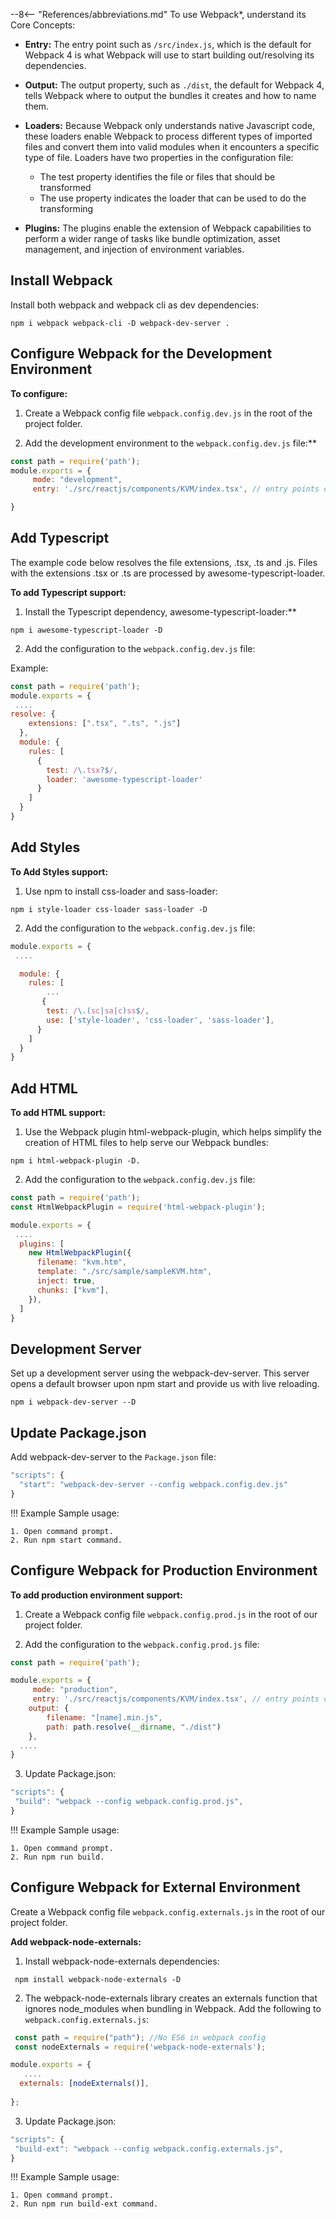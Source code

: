 --8<-- "References/abbreviations.md"
To use Webpack*, understand its Core Concepts:

- **Entry:** The entry point such as `/src/index.js`, which is the default for Webpack 4 is what Webpack will use to start building out/resolving its dependencies.

- **Output:** The output property, such as `./dist`, the default for Webpack 4, tells Webpack where to output the bundles it creates and how to name them.

- **Loaders:** Because Webpack only understands native Javascript code, these loaders enable Webpack to process different types of imported files and convert them into valid modules when it encounters a specific type of file. Loaders have two properties in the configuration file:
    - The test property identifies the file or files that should be transformed
    - The use property indicates the loader that can be used to do the transforming
- **Plugins:** The plugins enable the extension of Webpack capabilities to perform a wider range of tasks like bundle optimization, asset management, and injection of environment variables. 


## Install Webpack

Install both webpack and webpack cli as dev dependencies:

```
npm i webpack webpack-cli -D webpack-dev-server .
```


## Configure Webpack for the Development Environment

**To configure:**

1. Create a Webpack config file `webpack.config.dev.js` in the root of the project folder. 

2. Add the development environment to the  `webpack.config.dev.js` file:**

```javascript
const path = require('path');
module.exports = {
     mode: "development",
     entry: './src/reactjs/components/KVM/index.tsx', // entry points can be multiple

}
```

## Add Typescript
The example code below resolves the file extensions, .tsx, .ts and .js. Files with the extensions .tsx or .ts are processed by awesome-typescript-loader.

**To add Typescript support:**

1. Install the Typescript dependency, awesome-typescript-loader:**

```
npm i awesome-typescript-loader -D
```
2. Add the configuration to the `webpack.config.dev.js` file:

Example: 
```javascript
const path = require('path');
module.exports = {
 ....
resolve: {
    extensions: [".tsx", ".ts", ".js"]
  },
  module: {
    rules: [
      { 
        test: /\.tsx?$/, 
        loader: 'awesome-typescript-loader'
      }
    ]
  }
}
```


## Add Styles

**To Add Styles support:**

1. Use npm to install css-loader and sass-loader:
```
npm i style-loader css-loader sass-loader -D
```
2. Add the configuration to the `webpack.config.dev.js` file:

```javascript
module.exports = {
 ....

  module: {
    rules: [
        ...
       {
        test: /\.(sc|sa|c)ss$/,
        use: ['style-loader', 'css-loader', 'sass-loader'],
      }
    ]
  }
}
```

## Add HTML

**To add HTML support:**

1. Use the Webpack plugin html-webpack-plugin, which helps simplify the creation of HTML files to help serve our Webpack bundles:
```
npm i html-webpack-plugin -D.
```

2. Add the configuration to the `webpack.config.dev.js` file:

```javascript
const path = require('path');
const HtmlWebpackPlugin = require('html-webpack-plugin');

module.exports = {
 ....
  plugins: [
    new HtmlWebpackPlugin({
      filename: "kvm.htm",
      template: "./src/sample/sampleKVM.htm",
      inject: true,
      chunks: ["kvm"],
    }),
  ]
}
```

## Development Server

Set up a development server using the webpack-dev-server. This server opens a default browser upon npm start and provide us with live reloading.

```
npm i webpack-dev-server --D
```

## Update Package.json

Add webpack-dev-server to the `Package.json` file:

```javascript
"scripts": { 
  "start": "webpack-dev-server --config webpack.config.dev.js"
}
```

!!! Example
    Sample usage:

    1. Open command prompt.
    2. Run npm start command.


## Configure Webpack for Production Environment

**To add production environment support:**

1. Create a Webpack config file `webpack.config.prod.js` in the root of our project folder.

2. Add the configuration to the `webpack.config.prod.js` file: 

```javascript
const path = require('path');

module.exports = {
     mode: "production",
     entry: './src/reactjs/components/KVM/index.tsx', // entry points can be multiple
    output: {
        filename: "[name].min.js",
        path: path.resolve(__dirname, "./dist")
    },
  ....
}
```
3. Update Package.json:

   
```javascript
"scripts": { 
 "build": "webpack --config webpack.config.prod.js",
}
```

!!! Example
    Sample usage:

    1. Open command prompt.
    2. Run npm run build.


## Configure Webpack for External Environment
   
Create a Webpack config file `webpack.config.externals.js` in the root of our project folder.

**Add webpack-node-externals:**
 
1. Install webpack-node-externals dependencies:
```
 npm install webpack-node-externals -D
```
2. The webpack-node-externals library creates an externals function that ignores node_modules when bundling in Webpack. Add the following to `webpack.config.externals.js`:

```javascript
 const path = require("path"); //No ES6 in webpack config 
 const nodeExternals = require('webpack-node-externals');

module.exports = {
   ....
  externals: [nodeExternals()],
 
};
```
3. Update Package.json:

```javascript
"scripts": { 
 "build-ext": "webpack --config webpack.config.externals.js",
}
```

!!! Example
    Sample usage:

    1. Open command prompt.
    2. Run npm run build-ext command.


  
